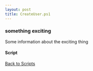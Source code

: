 ```yaml
---
layout: post
title: CreateUser.ps1
---
```


### something exciting

Some information about the exciting thing

#### Script

<script src="https://gist-it.appspot.com/github.com/BanterBoy/scripts-blog/blob/master/PowerShell/scripts/activeDirectory/CreateUser.ps1" crossorigin="anonymous"></script>

<a href="/menu/_pages/scripts.html">Back to Scripts</a>
